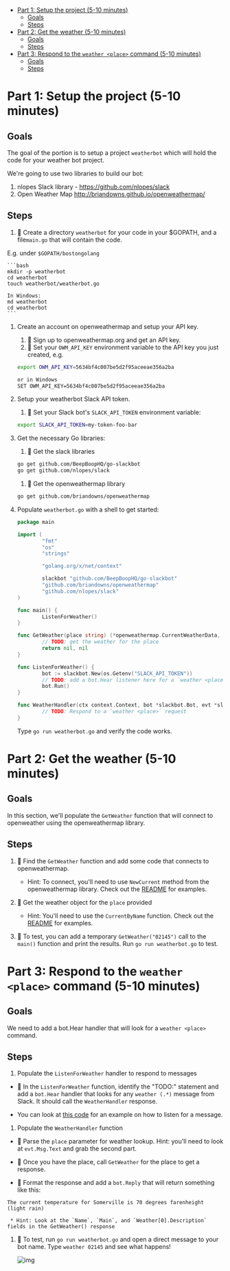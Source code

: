 <!-- START doctoc generated TOC please keep comment here to allow auto update -->
<!-- DON'T EDIT THIS SECTION, INSTEAD RE-RUN doctoc TO UPDATE -->


- [Part 1: Setup the project (5-10 minutes)](#part-1-setup-the-project-5-10-minutes)
  - [Goals](#goals)
  - [Steps](#steps)
- [Part 2: Get the weather (5-10 minutes)](#part-2-get-the-weather-5-10-minutes)
  - [Goals](#goals-1)
  - [Steps](#steps-1)
- [Part 3: Respond to the `weather <place>` command (5-10 minutes)](#part-3-respond-to-the-weather-place-command-5-10-minutes)
  - [Goals](#goals-2)
  - [Steps](#steps-2)

<!-- END doctoc generated TOC please keep comment here to allow auto update -->




# Part 1: Setup the project (5-10 minutes)

## Goals

The goal of the portion is to setup a project `weatherbot` which will
hold the code for your weather bot project. 

We're going to use two libraries to build our bot:

1. nlopes Slack library - https://github.com/nlopes/slack
1. Open Weather Map http://briandowns.github.io/openweathermap/

## Steps

1. :star2: Create a directory `weatherbot` for your code in your $GOPATH, and
a file`main.go` that will contain the code.

  E.g. under `$GOPATH/bostongolang`
  
    ```bash
    mkdir -p weatherbot 
    cd weatherbot 
    touch weatherbot/weatherbot.go

    In Windows:
    md weatherbot
    cd weatherbot
    ```

1. Create an account on openweathermap and setup your API key.

   1. :star2: Sign up to openweathermap.org and get an API key.
   1. :star2: Set your `OWM_API_KEY` environment variable to the API key you just created, e.g. 

   ```bash
   export OWM_API_KEY=5634bf4c007be5d2f95aceeae356a2ba

   or in Windows
   SET OWM_API_KEY=5634bf4c007be5d2f95aceeae356a2ba
   ```

1. Setup your weatherbot Slack API token.

   1. :star2: Set your Slack bot's `SLACK_API_TOKEN` environment variable:

   ```bash
   export SLACK_API_TOKEN=my-token-foo-bar
   ```

1. Get the necessary Go libraries:

  
    1. :star2: Get the slack libraries

    ```bash
    go get github.com/BeepBoopHQ/go-slackbot 
    go get github.com/nlopes/slack
    ```

    1. :star2: Get the openweathermap library

    ```bash
    go get github.com/briandowns/openweathermap 
    ```

1. Populate `weatherbot.go` with a shell to get started:

   ```go
   package main
   
   import (
           "fmt"
           "os"
           "strings"
   
           "golang.org/x/net/context"
   
           slackbot "github.com/BeepBoopHQ/go-slackbot"
           "github.com/briandowns/openweathermap"
           "github.com/nlopes/slack"
   )
   
   func main() {
           ListenForWeather()
   }
   
   func GetWeather(place string) (*openweathermap.CurrentWeatherData, error) {
           // TODO: get the weather for the place
           return nil, nil
   }
   
   func ListenForWeather() {
           bot := slackbot.New(os.Getenv("SLACK_API_TOKEN"))
           // TODO: add a bot.Hear listener here for a `weather <place>` request
           bot.Run()
   }
   
   func WeatherHandler(ctx context.Context, bot *slackbot.Bot, evt *slack.MessageEvent) {
           // TODO: Respond to a `weather <place>` request 
   }
   ```
  
   Type `go run weatherbot.go` and verify the code works.

# Part 2: Get the weather (5-10 minutes)

## Goals

In this section, we'll populate the `GetWeather` function that
will connect to openweather using the openweathermap library.

## Steps

1. :star2: Find the `GetWeather` function and add some code
that connects to openweathermap. 

   * Hint: To connect, you'll need to use `NewCurrent` method from the openweathermap library.
   Check out the [README](https://github.com/briandowns/openweathermap) for examples.

1. :star2: Get the weather object for the `place` provided

   * Hint: You'll need to use the `CurrentByName` function. Check out the [README](https://github.com/briandowns/openweathermap) for examples.

1. :star2: To test, you can add a temporary `GetWeather("02145")` call to the `main()` function and print the results.  Run `go run weatherbot.go` to test.

# Part 3: Respond to the `weather <place>` command (5-10 minutes)

## Goals

We need to add a bot.Hear handler that will look for a `weather <place>` command.

## Steps

1. Populate the `ListenForWeather` handler to respond to messages

  * :star2: In the `ListenForWeather` function, identify the "TODO:" statement and add a `bot.Hear` handler that looks for any `weather (.*)` message from Slack.  It should call the `WeatherHandler` response.

  * You can look at [this code](https://github.com/BeepBoopHQ/go-slackbot/blob/master/examples/simple/simple.go#L17) for an example on how to listen for a message.

1. Populate the `WeatherHandler` function

  * :star2: Parse the `place` parameter for weather lookup. Hint: you'll need to look at `evt.Msg.Text` and grab the second part.

  * :star2: Once you have the place, call `GetWeather` for the place to get a response.

  * :star2: Format the response and add a `bot.Reply` that will return something like this:

  ```
  The current temperature for Somerville is 70 degrees farenheight (light rain)
  ```

     * Hint: Look at the `Name`, `Main`, and `Weather[0].Description` fields in the GetWeather() response 

1. :star2: To test, run `go run weatherbot.go` and open a direct message to your bot name.  Type `weather 02145` and see what happens!

    ![img](https://sc-cdn.scaleengine.net/i/3cad57674be60bd6f971a6b1925025b8.png)


 

